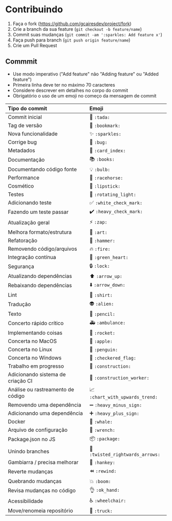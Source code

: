 # Contribuindo

1. Faça o fork (<https://github.com/gcairesdev/project/fork>)
2. Crie a branch da sua feature (`git checkout -b feature/name`)
3. Commit suas mudanças (`git commit -am ':sparkles: Add feature x'`)
4. Faça push para branch (`git push origin feature/name`)
5. Crie um Pull Request

## Commmit

- Use modo imperativo ("Add feature" não "Adding feature" ou "Added feature")
- Primeira linha deve ter no máximo 70 caracteres
- Considere descrever em detalhes no corpo do commit
- Obrigatório o uso de um emoji no começo da mensagem de commit

|   Tipo do commit              | Emoji                                         |
|:---------------------------|:----------------------------------------------|
| Commit inicial             | :tada: `:tada:`                               |
| Tag de versão                | :bookmark: `:bookmark:`                       |
| Nova funcionalidade                | :sparkles: `:sparkles:`                       |
| Corrige bug                     | :bug: `:bug:`                                 |
| Metadados                  | :card_index: `:card_index:`                   |
| Documentação              | :books: `:books:`                             |
| Documentando código fonte    | :bulb: `:bulb:`                               |
| Performance                | :racehorse: `:racehorse:`                     |
| Cosmético                   | :lipstick: `:lipstick:`                       |
| Testes                      | :rotating_light: `:rotating_light:`           |
| Adicionando teste              | :white_check_mark: `:white_check_mark:`       |
| Fazendo um teste passar           | :heavy_check_mark: `:heavy_check_mark:`       |
| Atualização geral             | :zap: `:zap:`                                 |
| Melhora formato/estrutura   | :art: `:art:`                                 |
| Refatoração              | :hammer: `:hammer:`                           |
| Removendo código/arquivos        | :fire: `:fire:`                               |
| Integração contínua     | :green_heart: `:green_heart:`                |
| Segurança                   | :lock: `:lock:`                               |
| Atualizando dependências     | :arrow_up: `:arrow_up:`                       |
| Rebaixando dependências   | :arrow_down: `:arrow_down:`                   |
| Lint                       | :shirt: `:shirt:`                             |
| Tradução                | :alien: `:alien:`                             |
| Texto                       | :pencil: `:pencil:`                           |
| Concerto rápido crítico            | :ambulance: `:ambulance:`                     |
| Implementando coisas            | :rocket: `:rocket:`                           |
| Concerta no MacOS            | :apple: `:apple:`                             |
| Concerta no Linux            | :penguin: `:penguin:`                         |
| Concerta no Windows          | :checkered_flag: `:checkered_flag:`           |
| Trabalho em progresso           | :construction:  `:construction:`              |
| Adicionando sistema de criação CI     | :construction_worker: `:construction_worker:` |
| Análise ou rastreamento de código | :chart_with_upwards_trend: `:chart_with_upwards_trend:` |
| Removendo uma dependência      | :heavy_minus_sign: `:heavy_minus_sign:`       |
| Adicionando uma dependência        | :heavy_plus_sign: `:heavy_plus_sign:`         |
| Docker                     | :whale: `:whale:`                             |
| Arquivo de configuração        | :wrench: `:wrench:`                           |
| Package.json no JS         | :package: `:package:`                         |
| Unindo branches           | :twisted_rightwards_arrows: `:twisted_rightwards_arrows:` |
| Gambiarra / precisa melhorar    | :hankey: `:hankey:`                           |
| Reverte mudanças          | :rewind: `:rewind:`                           |
| Quebrando mudanças           | :boom: `:boom:`                               |
| Revisa mudanças no código        | :ok_hand: `:ok_hand:`                         |
| Acessibilidade              | :wheelchair: `:wheelchair:`                   |
| Move/renomeia repositório     | :truck: `:truck:`                             |